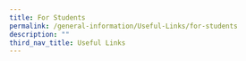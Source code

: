 ```yaml
---
title: For Students
permalink: /general-information/Useful-Links/for-students
description: ""
third_nav_title: Useful Links
---
```

